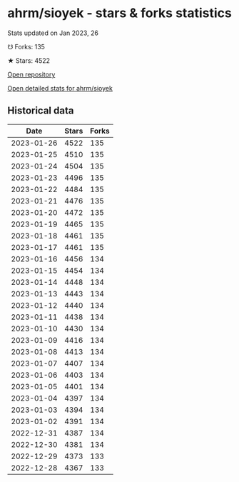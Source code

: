 # ahrm/sioyek - stars & forks statistics

Stats updated on Jan 2023, 26

☋ Forks: 135

★ Stars: 4522

[Open repository](https://github.com/ahrm/sioyek)

[Open detailed stats for ahrm/sioyek](https://reviewgithub.com/rep/ahrm/sioyek)

## Historical data
| Date | Stars | Forks |
|------|-------|-------|
| 2023-01-26 | 4522 | 135 | 
| 2023-01-25 | 4510 | 135 | 
| 2023-01-24 | 4504 | 135 | 
| 2023-01-23 | 4496 | 135 | 
| 2023-01-22 | 4484 | 135 | 
| 2023-01-21 | 4476 | 135 | 
| 2023-01-20 | 4472 | 135 | 
| 2023-01-19 | 4465 | 135 | 
| 2023-01-18 | 4461 | 135 | 
| 2023-01-17 | 4461 | 135 | 
| 2023-01-16 | 4456 | 134 | 
| 2023-01-15 | 4454 | 134 | 
| 2023-01-14 | 4448 | 134 | 
| 2023-01-13 | 4443 | 134 | 
| 2023-01-12 | 4440 | 134 | 
| 2023-01-11 | 4438 | 134 | 
| 2023-01-10 | 4430 | 134 | 
| 2023-01-09 | 4416 | 134 | 
| 2023-01-08 | 4413 | 134 | 
| 2023-01-07 | 4407 | 134 | 
| 2023-01-06 | 4403 | 134 | 
| 2023-01-05 | 4401 | 134 | 
| 2023-01-04 | 4397 | 134 | 
| 2023-01-03 | 4394 | 134 | 
| 2023-01-02 | 4391 | 134 | 
| 2022-12-31 | 4387 | 134 | 
| 2022-12-30 | 4381 | 134 | 
| 2022-12-29 | 4373 | 133 | 
| 2022-12-28 | 4367 | 133 | 

